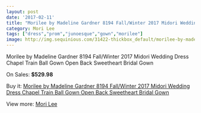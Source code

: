 ```yaml
---
layout: post
date: '2017-02-11'
title: "Morilee by Madeline Gardner 8194 Fall/Winter 2017 Midori Wedding Dress Chapel Train Ball Gown Open Back Sweetheart Bridal Gown"
category: Mori Lee
tags: ["dress","prom","junoesque","gown","morilee"]
image: http://img.sequinious.com/31422-thickbox_default/morilee-by-madeline-gardner-8194-fall-winter-2017-midori-wedding-dress-chapel-train-ball-gown-open-back-sweetheart-bridal-gown.jpg
---
```

Morilee by Madeline Gardner 8194 Fall/Winter 2017 Midori Wedding Dress Chapel Train Ball Gown Open Back Sweetheart Bridal Gown

On Sales: **$529.98**
<a href="https://www.sequinious.com/mori-lee/11264-morilee-by-madeline-gardner-8194-fall-winter-2017-midori-wedding-dress-chapel-train-ball-gown-open-back-sweetheart-bridal-gown.html"><amp-img layout="responsive" width="600" height="600" src="//img.sequinious.com/31422-thickbox_default/morilee-by-madeline-gardner-8194-fall-winter-2017-midori-wedding-dress-chapel-train-ball-gown-open-back-sweetheart-bridal-gown.jpg" alt="Morilee by Madeline Gardner 8194 Fall/Winter 2017 Midori Wedding Dress Chapel Train Ball Gown Open Back Sweetheart Bridal Gown 0" /></a>
<a href="https://www.sequinious.com/mori-lee/11264-morilee-by-madeline-gardner-8194-fall-winter-2017-midori-wedding-dress-chapel-train-ball-gown-open-back-sweetheart-bridal-gown.html"><amp-img layout="responsive" width="600" height="600" src="//img.sequinious.com/31425-thickbox_default/morilee-by-madeline-gardner-8194-fall-winter-2017-midori-wedding-dress-chapel-train-ball-gown-open-back-sweetheart-bridal-gown.jpg" alt="Morilee by Madeline Gardner 8194 Fall/Winter 2017 Midori Wedding Dress Chapel Train Ball Gown Open Back Sweetheart Bridal Gown 1" /></a>
<a href="https://www.sequinious.com/mori-lee/11264-morilee-by-madeline-gardner-8194-fall-winter-2017-midori-wedding-dress-chapel-train-ball-gown-open-back-sweetheart-bridal-gown.html"><amp-img layout="responsive" width="600" height="600" src="//img.sequinious.com/31424-thickbox_default/morilee-by-madeline-gardner-8194-fall-winter-2017-midori-wedding-dress-chapel-train-ball-gown-open-back-sweetheart-bridal-gown.jpg" alt="Morilee by Madeline Gardner 8194 Fall/Winter 2017 Midori Wedding Dress Chapel Train Ball Gown Open Back Sweetheart Bridal Gown 2" /></a>
<a href="https://www.sequinious.com/mori-lee/11264-morilee-by-madeline-gardner-8194-fall-winter-2017-midori-wedding-dress-chapel-train-ball-gown-open-back-sweetheart-bridal-gown.html"><amp-img layout="responsive" width="600" height="600" src="//img.sequinious.com/31423-thickbox_default/morilee-by-madeline-gardner-8194-fall-winter-2017-midori-wedding-dress-chapel-train-ball-gown-open-back-sweetheart-bridal-gown.jpg" alt="Morilee by Madeline Gardner 8194 Fall/Winter 2017 Midori Wedding Dress Chapel Train Ball Gown Open Back Sweetheart Bridal Gown 3" /></a>

Buy it: [Morilee by Madeline Gardner 8194 Fall/Winter 2017 Midori Wedding Dress Chapel Train Ball Gown Open Back Sweetheart Bridal Gown](https://www.sequinious.com/mori-lee/11264-morilee-by-madeline-gardner-8194-fall-winter-2017-midori-wedding-dress-chapel-train-ball-gown-open-back-sweetheart-bridal-gown.html "Morilee by Madeline Gardner 8194 Fall/Winter 2017 Midori Wedding Dress Chapel Train Ball Gown Open Back Sweetheart Bridal Gown")

View more: [Mori Lee](https://www.sequinious.com/45-mori-lee "Mori Lee")